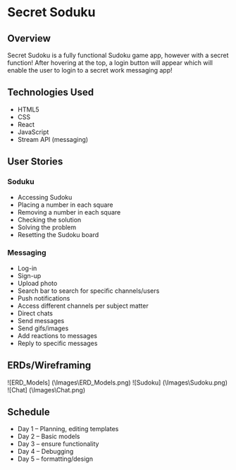 # Secret Soduku

## Overview


Secret Sudoku is a fully functional Sudoku game app, however with a secret function! After hovering at the top, a login button will appear which will enable the user to login to a secret work messaging app!

## Technologies Used

* HTML5
* CSS
* React
* JavaScript
* Stream API (messaging)

## User Stories

### Soduku

* Accessing Sudoku
* Placing a number in each square
* Removing a number in each square
* Checking the solution
* Solving the problem
* Resetting the Sudoku board

### Messaging

* Log-in
* Sign-up
* Upload photo
* Search bar to search for specific channels/users
* Push notifications
* Access different channels per subject matter
* Direct chats
* Send messages
* Send gifs/images
* Add reactions to messages
* Reply to specific messages



## ERDs/Wireframing

![ERD_Models] (\Images\ERD_Models.png)
![Sudoku] (\Images\Sudoku.png)
![Chat] (\Images\Chat.png)


## Schedule

* Day 1 – Planning, editing templates
* Day 2 – Basic models
* Day 3 – ensure functionality
* Day 4 – Debugging
* Day 5 – formatting/design
